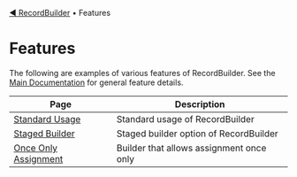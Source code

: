 [◀︎ RecordBuilder](../README.md) • Features

# Features

The following are examples of various features of RecordBuilder. See the [Main Documentation](../README.md) for general feature details.

| Page                                          | Description                              |
|-----------------------------------------------|------------------------------------------|
| [Standard Usage](features/standard.md)        | Standard usage of RecordBuilder          |
| [Staged Builder](features/staged.md)          | Staged builder option of RecordBuilder   |
| [Once Only Assignment](features/once-only.md) | Builder that allows assignment once only |
